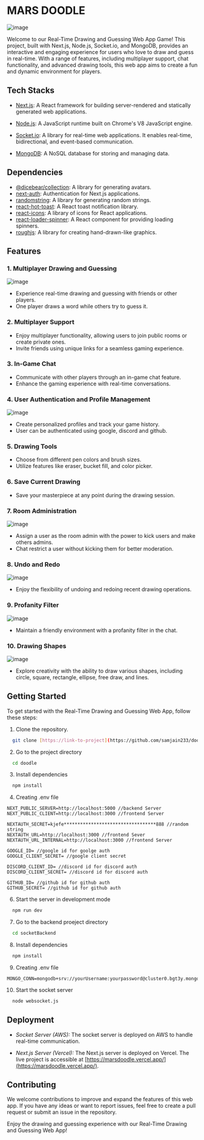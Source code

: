 # MARS DOODLE
![image](https://github.com/samjain233/doodle/assets/94921996/8fbdb11a-78b4-4665-b65d-b1e6f09b3028)

Welcome to our Real-Time Drawing and Guessing Web App Game! This project, built with Next.js, Node.js, Socket.io, and MongoDB, provides an interactive and engaging experience for users who love to draw and guess in real-time. With a range of features, including multiplayer support, chat functionality, and advanced drawing tools, this web app aims to create a fun and dynamic environment for players.

## Tech Stacks

- [Next.js](https://nextjs.org/): A React framework for building server-rendered and statically generated web applications.

- [Node.js](https://nodejs.org/): A JavaScript runtime built on Chrome's V8 JavaScript engine.

- [Socket.io](https://socket.io/): A library for real-time web applications. It enables real-time, bidirectional, and event-based communication.

- [MongoDB](https://www.mongodb.com/): A NoSQL database for storing and managing data.

## Dependencies

- [@dicebear/collection](https://www.npmjs.com/package/@dicebear/collection): A library for generating avatars.
- [next-auth](https://next-auth.js.org/): Authentication for Next.js applications.
- [randomstring](https://www.npmjs.com/package/randomstring): A library for generating random strings.
- [react-hot-toast](https://react-hot-toast.com/): A React toast notification library.
- [react-icons](https://react-icons.github.io/react-icons/): A library of icons for React applications.
- [react-loader-spinner](https://www.npmjs.com/package/react-loader-spinner): A React component for providing loading spinners.
- [roughjs](https://roughjs.com/): A library for creating hand-drawn-like graphics.

## Features

### 1. Multiplayer Drawing and Guessing
![image](https://github.com/samjain233/doodle/assets/94921996/1c098b7e-e2f3-4c3c-a62d-f89ab0da6d0c)

- Experience real-time drawing and guessing with friends or other players.
- One player draws a word while others try to guess it.

### 2. Multiplayer Support
- Enjoy multiplayer functionality, allowing users to join public rooms or create private ones.
- Invite friends using unique links for a seamless gaming experience.

### 3. In-Game Chat
- Communicate with other players through an in-game chat feature.
- Enhance the gaming experience with real-time conversations.

### 4. User Authentication and Profile Management
![image](https://github.com/samjain233/doodle/assets/94921996/9a20ed34-e243-42c6-8789-808b905e0b2e)

- Create personalized profiles and track your game history.
- User can be authenticated using google, discord and github.

### 5. Drawing Tools
- Choose from different pen colors and brush sizes.
- Utilize features like eraser, bucket fill, and color picker.

### 6. Save Current Drawing
- Save your masterpiece at any point during the drawing session.

### 7. Room Administration
![image](https://github.com/samjain233/doodle/assets/94921996/18fcdf6c-b06a-4eef-8208-492d53498ba7)

- Assign a user as the room admin with the power to kick users and make others admins.
- Chat restrict a user without kicking them for better moderation.

### 8. Undo and Redo
![image](https://github.com/samjain233/doodle/assets/94921996/8040ac1d-b7da-4a8e-b743-25cc1036c731)

- Enjoy the flexibility of undoing and redoing recent drawing operations.

### 9. Profanity Filter
![image](https://github.com/samjain233/doodle/assets/94921996/cde02f16-cd81-43cd-b6fe-4f1508b8d421)

- Maintain a friendly environment with a profanity filter in the chat.

### 10. Drawing Shapes
![image](https://github.com/samjain233/doodle/assets/94921996/36990f94-bef5-4ad8-a39c-13a3a909e288)

- Explore creativity with the ability to draw various shapes, including circle, square, rectangle, ellipse, free draw, and lines.

## Getting Started

To get started with the Real-Time Drawing and Guessing Web App, follow these steps:

1. Clone the repository.
```bash
  git clone [https://link-to-project](https://github.com/samjain233/doodle)
```


2. Go to the project directory

```bash
  cd doodle
```


3. Install dependencies

```bash
  npm install
```
4. Creating .env file
```node
NEXT_PUBLIC_SERVER=http://localhost:5000 //backend Server
NEXT_PUBLIC_CLIENT=http://localhost:3000 //frontend Server

NEXTAUTH_SECRET=kjefe**********************************888 //random string
NEXTAUTH_URL=http://localhost:3000 //frontend Sever
NEXTAUTH_URL_INTERNAL=http://localhost:3000 //frontend Server

GOOGLE_ID= //google id for goolge auth
GOOGLE_CLIENT_SECRET= //google client secret

DISCORD_CLIENT_ID= //discord id for discord auth
DISCORD_CLIENT_SECRET= //discord id for discord auth

GITHUB_ID= //github id for github auth
GITHUB_SECRET= //github id for github auth
```
6. Start the server in development mode

```bash
  npm run dev
```
7. Go to the backend proeject directory
   
```bash
  cd socketBackend
```

8. Install dependencies

```bash
  npm install
```

9. Creating .env file
```node
MONGO_CONN=mongodb+srv://yourUsername:yourpassword@cluster0.bgt3y.mongodb.net/marsdoodledb
```

10. Start the socket server
```bash
  node websocket.js
```

## Deployment

- *Socket Server (AWS):* The socket server is deployed on AWS to handle real-time communication.

- *Next.js Server (Vercel):* The Next.js server is deployed on Vercel. The live project is accessible at [https://marsdoodle.vercel.app/](https://marsdoodle.vercel.app/).

## Contributing

We welcome contributions to improve and expand the features of this web app. If you have any ideas or want to report issues, feel free to create a pull request or submit an issue in the repository.

Enjoy the drawing and guessing experience with our Real-Time Drawing and Guessing Web App!
